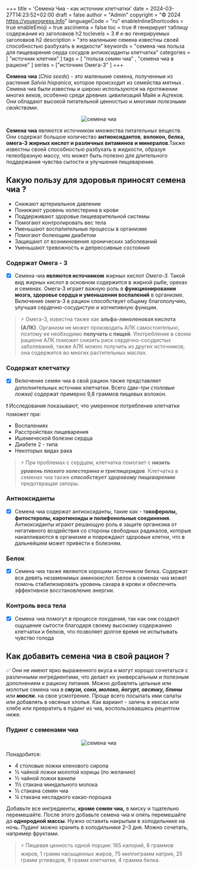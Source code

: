 +++
title = 'Cемена Чиа - как источник клетчатки'
date = 2024-03-27T14:23:52+02:00
draft = false
author = "Admin"
copyright = "© 2024 https://youprogress.info"
languageCode = "ru"
enableInlineShortcodes = true
enableEmoji = true
asciinema = false
toc = true # генерирует таблицу содержания из заголовков h2
toclevels = 3 # к-во генерируемых заголовков h2
description = "это маленькие семена известны своей способностью разбухать в жидкости"
keywords = "семена чиа польза для пищеварения серда сосудов антиоксиданты клетчатка"
categories = [ "источник клетчки" ]
tags = [ "польза семян чиа" , "семена чиа в рационе" ]
series = ["источник Омега-3" ]
+++

**Семена чиа** (*Chia seeds*) - это маленькие семена, полученные из растения *Salvia hispanica*, которое происходит из семейства мятных . Семена чиа были известны и широко используются на протяжении многих веков, особенно среди древних цивилизаций Майя и Ацтеков. Они обладают высокой питательной ценностью и *многими полезными свойствами*.

<center>

![семена чиа](/food/чиа/чиа-1.jpg)

</center>

**Семена чиа** являются источником множества питательных веществ. Они содержат большое количество **антиоксидантов**, **волокон, белка, омега-3 жирных кислот и различных витаминов и минералов**.Также известны своей способностью разбухать в жидкости, образуя гелеобразную массу, что может быть полезно для длительного поддержания чувства сытости и улучшения пищеварения.

## Какую пользу для здоровья приносят семена чиа ?

-  Снижают артериальное давление
-  Понижают уровень холестерина в крови
-  Поддерживают здоровье пищеварительной системы
-  Помогают контролировать вес тела
-  Уменьшают воспалительные процессы в организме
-  Помогают болеющим диабетом
-  Защищают от возникновения хронических заболеваний
-  Уменьшают тревожность и депрессивные состояния

### Содержат Омега - 3 

- [x] Семена чиа **являются источником** жирных кислот *Омега-3.* Такой вид жирных кислот в основном содержится в жирной рыбе, орехах и семенах.
Омега-3 играет важную роль в **функционировании мозга, здоровье сердца и уменьшении воспалений** в организме. Включение омега-3 в рацион способствует общему благополучию, улучшая сердечно-сосудистую и когнитивную функции.

> ⚡ Омега-3, известна также как **альфа-линоленовая кислота (АЛК)**.
> Организм не может производить АЛК самостоятельно, поэтому ее
> необходимо **получать с пищей**. Употребление в своем рационе АЛК
> поможет снизить риск сердечно-сосудистых заболеваний, также АЛК можно
> получить из других источников, она содержится во многих растительных
> маслах.

### Содержат клетчатку

- [x] Включение семян чиа в свой рацион также представляет дополнительных источник клетчатки. Всего *(две-три столовые ложки)* содержат примерно 9,8 граммов пищевых волокон.

❗ Исследования показывают, что умеренное потребление клетчатки поможет при:
-   Воспалениях
-   Расстройствах пищеварения
-   Ишемической болезни сердца
-   Диабете 2 - типа
-   Некоторых видах рака



> ⚡ При проблемах с сердцем, клетчатка помогает с ***низить уровень плохого
> холестерина и триглицеридов***. Клетчатка в семенах чиа также
> ***способствует здоровому пищеварению*** предотвращая запоры.

### Антиоксиданты 

- [x] Семена чиа содержат антиоксиданты, такие как - т**окоферолы, фитостеролы, каротиноиды и полифенольные соединения**. Антиоксиданты играют решающую роль в защите организма от негативного воздействия со стороны свободных радикалов, которые накапливаются в организме и повреждают здоровые клетки, что в дальнейшем может привести к болезням.

### Белок

- [x] Семена чиа также являются хорошим источником белка. Содержат все девять незаменимых аминокислот. Белок в семенах чиа может помочь стабилизировать уровень сахара в крови и обеспечить эффективное восстановление энергии.

### Контроль веса тела

- [x] Семена чиа помогут в процессе похудения, так как они создают ощущение сытости благодаря своему высокому содержанию клетчатки и белков, что позволяет долгое время не испытывать чувство голода

## Как добавить семена чиа в свой рацион ?

✅ Они не имеют ярко выраженного вкуса и могут хорошо сочетаться с различными ингредиентами, что делает их универсальным и полезным дополнением к рациону питания. Можно добавлять цельные или молотые семена чиа в ***смузи, соки, молоко, йогурт, овсянку, блины*** или  ***мюсли.*** на свое усмотрение. Проще всего посыпать ими салаты или добавлять в овсяные хлопья. Как вариант - запечь в кексах или хлебе или превратить в пудинг из чиа, воспользовавшись рецептом ниже.

### Пудинг с семенами чиа

<center>

![семена чиа](/food/чиа/чиа-2.jpg)

</center>

Понадобится:

- 4 столовые ложки кленового сиропа  
- ½ чайной ложки молотой корицы (по желанию)  
- ½ чайной ложки ванили
- 1½ стакана миндального молока  
- ⅓ стакана семян чиа  
- ¼ стакана несладкого какао-порошка  

Добавьте все ингредиенты, **кроме семян чиа,** в миску и тщательно перемешайте. После этого добавьте семена чиа и опять перемешайте до **однородной массы**. Нужно оставить накрытым в холодильнике на ночь. Пудинг можно хранить в холодильнике 2–3 дня. Можно сочетать, например фруктами.

> ⚡ Пищевая ценность одной порции: 165 калорий, 8 граммов жиров, 1 грамм
> насыщенных жиров, 75 миллиграмм натрия, 25 грамм углеводов, 9 грамм
> клетчатки, 4 грамма белка.
